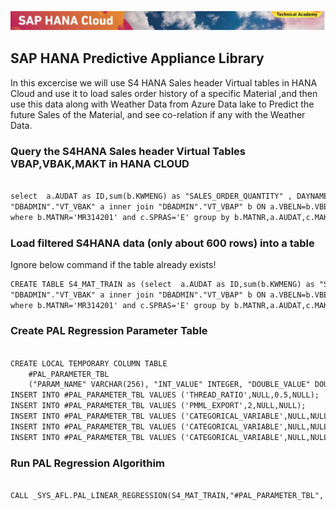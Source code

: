 ![Alt text](images/logo_hc_ta.png?raw=true "Title")
## SAP HANA Predictive Appliance Library

In this excercise we will use S4 HANA Sales header Virtual tables in HANA Cloud and use it to load sales order history of a specific Material ,and 
then use this data along with Weather Data from Azure Data lake to Predict the future Sales of the Material, and see co-relation if any with the Weather Data.

### Query the S4HANA Sales header Virtual Tables VBAP,VBAK,MAKT in HANA CLOUD


```markdown

select  a.AUDAT as ID,sum(b.KWMENG) as "SALES_ORDER_QUANTITY" , DAYNAME(a.AUDAT) as DAY,CASE WHEN DAYNAME(a.AUDAT)='SUNDAY' THEN 1 WHEN DAYNAME(a.AUDAT)='SATURDAY' THEN 1 ELSE 0 END AS WEEKEND,MONTH(a.AUDAT) as MONTH,b.MATNR,c.MAKTG from 
"DBADMIN"."VT_VBAK" a inner join "DBADMIN"."VT_VBAP" b ON a.VBELN=b.VBELN and a.MANDT=b.MANDT inner join  "DBADMIN"."VT_MAKT" c ON c.MATNR=b.MATNR 
where b.MATNR='MR314201' and c.SPRAS='E' group by b.MATNR,a.AUDAT,c.MAKTG order by a.AUDAT DESC
```


### Load filtered S4HANA data (only about 600 rows) into a table
Ignore below command if the table already exists!
```markdown
CREATE TABLE S4_MAT_TRAIN as (select  a.AUDAT as ID,sum(b.KWMENG) as "SALES_ORDER_QUANTITY" , DAYNAME(a.AUDAT) as DAY,CASE WHEN DAYNAME(a.AUDAT)='SUNDAY' THEN 1 WHEN DAYNAME(a.AUDAT)='SATURDAY' THEN 1 ELSE 0 END AS WEEKEND,MONTH(a.AUDAT) as MONTH,b.MATNR,c.MAKTG from 
"DBADMIN"."VT_VBAK" a inner join "DBADMIN"."VT_VBAP" b ON a.VBELN=b.VBELN and a.MANDT=b.MANDT inner join  "DBADMIN"."VT_MAKT" c ON c.MATNR=b.MATNR 
where b.MATNR='MR314201' and c.SPRAS='E' group by b.MATNR,a.AUDAT,c.MAKTG order by a.AUDAT DESC);
```

### Create PAL Regression Parameter Table


```markdown

CREATE LOCAL TEMPORARY COLUMN TABLE 
	#PAL_PARAMETER_TBL 
	("PARAM_NAME" VARCHAR(256), "INT_VALUE" INTEGER, "DOUBLE_VALUE" DOUBLE, "STRING_VALUE" VARCHAR(1000));
INSERT INTO #PAL_PARAMETER_TBL VALUES ('THREAD_RATIO',NULL,0.5,NULL);
INSERT INTO #PAL_PARAMETER_TBL VALUES ('PMML_EXPORT',2,NULL,NULL);
INSERT INTO #PAL_PARAMETER_TBL VALUES ('CATEGORICAL_VARIABLE',NULL,NULL,'DAY');
INSERT INTO #PAL_PARAMETER_TBL VALUES ('CATEGORICAL_VARIABLE',NULL,NULL,'WEEKEND');
INSERT INTO #PAL_PARAMETER_TBL VALUES ('CATEGORICAL_VARIABLE',NULL,NULL,'MONTH');
```

### Run PAL Regression Algorithim 

```markdown

CALL _SYS_AFL.PAL_LINEAR_REGRESSION(S4_MAT_TRAIN,"#PAL_PARAMETER_TBL", ?, ?, ?, ?,?);

```


